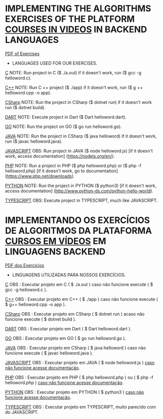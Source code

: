 # IMPLEMENTING THE ALGORITHMS EXERCISES OF THE PLATFORM [COURSES IN VIDEOS](https://www.cursoemvideo.com/course/curso-de-algoritmo/) IN BACKEND LANGUAGES
[PDF of Exercises](https://www.cursoemvideo.com/wp-content/uploads/2019/08/exercicios-algoritmos.pdf)

* LANGUAGES USED FOR OUR EXERCISES.

[C]()
    NOTE: Run project in C ($ ./a.out) if it doesn't work, run ($ gcc -g helloword.c).

[C++]()
    NOTE: Run C ++ project ($ ./app) if it doesn't work, run ($ g ++ helloword.cpp -o app).

[CSharp]()
    NOTE: Run the project in CSharp ($ dotnet run) if it doesn't work run ($ dotnet build).

[DART]()
    NOTE: Execute project in Dart ($ Dart helloword.dart).

[GO]()
    NOTE: Run the project on GO ($ go run helloword.go).

[JAVA]()
    NOTE: Run the project in CSharp ($ java helloword) if it doesn't work, run ($ javac helloword.java).

[JAVASCRIPT]()
    OBS: Run project in JAVA ($ node helloword.js) [if it doesn't work, access documentation] (https://nodejs.org/en/).

[PHP]()
    NOTE: Run a project in PHP ($ php helloword.php) or ($ php -f helloword.php) [if it doesn't work, go to documentation] (https://www.php.net/downloads).

[PYTHON]()
    NOTE: Run the project in PYTHON ($ python3) [if it doesn't work, access documentation] (http://www.python-ds.com/python-hello-world).

[TYPESCRIPT]()
     OBS: Execute project in TYPESCRIPT, much like JAVASCRIPT.

# IMPLEMENTANDO OS EXERCÍCIOS DE ALGORITMOS DA PLATAFORMA [CURSOS EM VÍDEOS](https://www.cursoemvideo.com/course/curso-de-algoritmo/) EM LINGUAGENS BACKEND
[PDF dos Exercícios](https://www.cursoemvideo.com/wp-content/uploads/2019/08/exercicios-algoritmos.pdf)

* LINGUAGENS UTILIZADAS PARA NOSSOS EXERCÍCIOS.

[C]()
    OBS : Executar projeto em C ( $ ./a.out ) caso não funcione execute ( $ gcc -g helloword.c ).

[C++]()
    OBS : Executar projeto em C++ ( $ ./app ) caso não funcione execute ( $ g++ helloword.cpp -o app ).

[CSharp]()
    OBS : Executar projeto em CSharp ( $ dotnet run ) acaso não funcione execute ( $ dotnet build ).

[DART]()
    OBS : Executar projeto em Dart ( $ Dart helloword.dart ).

[GO]()
    OBS : Executar projeto em GO ( $ go run helloword.go ).

[JAVA]()
    OBS : Executar projeto em CSharp ( $ java helloword ) caso não funcione execute ( $ javac helloword.java ).

[JAVASCRIPT]()
    OBS : Executar projeto em JAVA ( $ node helloword.js ) [caso não funcione acesse documentação](https://nodejs.org/en/).

[PHP]()
    OBS : Executar projeto em PHP ( $ php helloword.php ) ou ( $ php  -f helloword.php ) [caso não funcione acesse documentação](https://www.php.net/downloads).

[PYTHON]()
    OBS : Executar projeto em PYTHON ( $ python3 ) [caso não funcione acesse documentação](http://www.python-ds.com/python-hello-world).

[TYPESCRIPT]()
    OBS : Executar projeto em TYPESCRIPT, muito parecido com do JAVASCRIPT.
